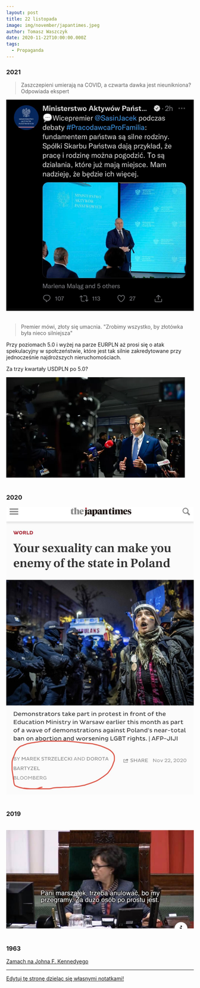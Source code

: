 ```yaml
---
layout: post
title: 22 listopada
image: img/november/japantimes.jpeg
author: Tomasz Waszczyk
date: 2020-11-22T10:00:00.000Z
tags:
  - Propaganda
---
```


### 2021

> Zaszczepieni umierają na COVID, a czwarta dawka jest nieunikniona? Odpowiada ekspert

<img src="./img/november/pracarodzina.jpg"><br><br>

> Premier mówi, złoty się umacnia. "Zrobimy wszystko, by złotówka była nieco silniejsza"

Przy poziomach 5.0 i wyżej na parze EURPLN aż prosi się o atak spekulacyjny w społczeństwie, które jest tak silnie zakredytowane przy jednocześnie najdroższych nieruchomościach.

Za trzy kwartały USDPLN po 5.0?

<img src="./img/november/premierpln.webp"><br><br>

### 2020

<img src="./img/november/japantimes.jpeg"><br><br>

### 2019

<br>
<img src="./img/november/marszalek-konczyc.jpg"/><br><br>

### 1963

<a href="https://pl.wikipedia.org/wiki/Zamach_na_Johna_F._Kennedy%E2%80%99ego" target="_blank">Zamach na Johna F. Kennedyego</a>

---

<a href="https://github.com/TomaszWaszczyk/historia.waszczyk.com/edit/master/src/content/november-22.md" target="_blank">Edytuj tę stronę dzieląc się własnymi notatkami!</a>
